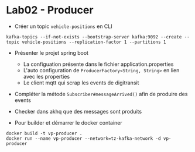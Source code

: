 # Lab02 - Producer

- Créer un topic `vehicle-positions` en CLI

```console
kafka-topics --if-not-exists --bootstrap-server kafka:9092 --create --topic vehicle-positions --replication-factor 1 --partitions 1
```

- Présenter le projet spring boot
    * La configuation présente dans le fichier application.properties
    * L'auto configuration de `ProducerFactory<String, String>` en lien avec les properties
    * Le client mqtt qui scrap les events de digitransit

- Compléter la métode `Subscriber#messageArrived()` afin de produire des events

- Checker dans akhq que des messages sont produits

- Pour builder et démarrer le docker container 

```console
docker build -t vp-producer .
docker run --name vp-producer --network=tz-kafka-network -d vp-producer
```